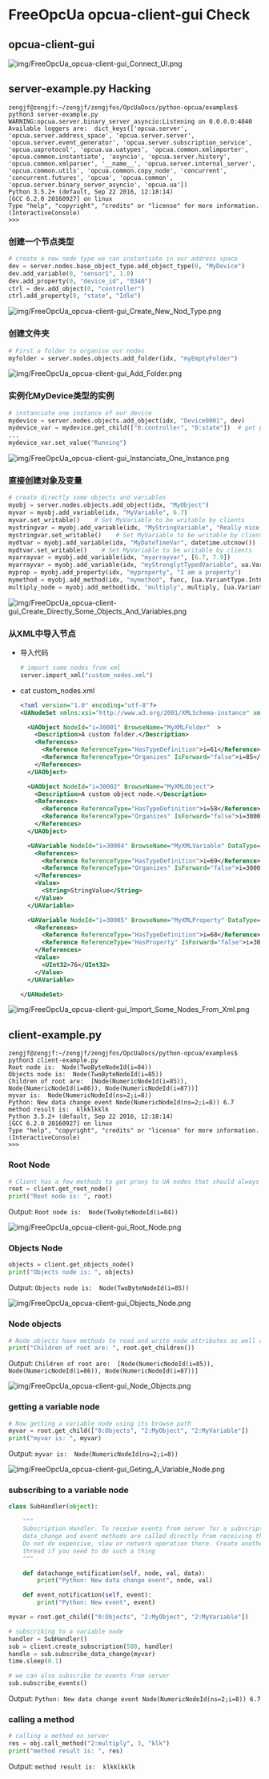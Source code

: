 # FreeOpcUa opcua-client-gui Check

## opcua-client-gui

![img/FreeOpcUa_opcua-client-gui_Connect_UI.png](img/FreeOpcUa_opcua-client-gui_Connect_UI.png)

## server-example.py Hacking

```Shell
zengjf@zengjf:~/zengjf/zengjfos/OpcUaDocs/python-opcua/examples$ python3 server-example.py 
WARNING:opcua.server.binary_server_asyncio:Listening on 0.0.0.0:4840
Available loggers are:  dict_keys(['opcua.server', 'opcua.server.address_space', 'opcua.server.server', 'opcua.server.event_generator', 'opcua.server.subscription_service', 'opcua.uaprotocol', 'opcua.ua.uatypes', 'opcua.common.xmlimporter', 'opcua.common.instantiate', 'asyncio', 'opcua.server.history', 'opcua.common.xmlparser', '__name__', 'opcua.server.internal_server', 'opcua.common.utils', 'opcua.common.copy_node', 'concurrent', 'concurrent.futures', 'opcua', 'opcua.common', 'opcua.server.binary_server_asyncio', 'opcua.ua'])
Python 3.5.2+ (default, Sep 22 2016, 12:18:14) 
[GCC 6.2.0 20160927] on linux
Type "help", "copyright", "credits" or "license" for more information.
(InteractiveConsole)
>>>      
```

### 创建一个节点类型

```Python
# create a new node type we can instantiate in our address space
dev = server.nodes.base_object_type.add_object_type(0, "MyDevice")
dev.add_variable(0, "sensor1", 1.0)
dev.add_property(0, "device_id", "0340")
ctrl = dev.add_object(0, "controller")
ctrl.add_property(0, "state", "Idle")

```

![img/FreeOpcUa_opcua-client-gui_Create_New_Nod_Type.png](img/FreeOpcUa_opcua-client-gui_Create_New_Nod_Type.png)

### 创建文件夹

```Python
# First a folder to organise our nodes
myfolder = server.nodes.objects.add_folder(idx, "myEmptyFolder")
```

![img/FreeOpcUa_opcua-client-gui_Add_Folder.png](img/FreeOpcUa_opcua-client-gui_Add_Folder.png)


### 实例化MyDevice类型的实例

```Python
# instanciate one instance of our device
mydevice = server.nodes.objects.add_object(idx, "Device0001", dev)
mydevice_var = mydevice.get_child(["0:controller", "0:state"])  # get proxy to our device state variable 
...
mydevice_var.set_value("Running")
```
 
![img/FreeOpcUa_opcua-client-gui_Instanciate_One_Instance.png](img/FreeOpcUa_opcua-client-gui_Instanciate_One_Instance.png)


### 直接创建对象及变量

```Python
# create directly some objects and variables
myobj = server.nodes.objects.add_object(idx, "MyObject")
myvar = myobj.add_variable(idx, "MyVariable", 6.7)
myvar.set_writable()    # Set MyVariable to be writable by clients
mystringvar = myobj.add_variable(idx, "MyStringVariable", "Really nice string")
mystringvar.set_writable()    # Set MyVariable to be writable by clients
mydtvar = myobj.add_variable(idx, "MyDateTimeVar", datetime.utcnow())
mydtvar.set_writable()    # Set MyVariable to be writable by clients
myarrayvar = myobj.add_variable(idx, "myarrayvar", [6.7, 7.9])
myarrayvar = myobj.add_variable(idx, "myStronglytTypedVariable", ua.Variant([], ua.VariantType.UInt32))
myprop = myobj.add_property(idx, "myproperty", "I am a property")
mymethod = myobj.add_method(idx, "mymethod", func, [ua.VariantType.Int64], [ua.VariantType.Boolean])
multiply_node = myobj.add_method(idx, "multiply", multiply, [ua.VariantType.Int64, ua.VariantType.Int64], [ua.VariantType.Int64])
```

![img/FreeOpcUa_opcua-client-gui_Create_Directly_Some_Objects_And_Variables.png](img/FreeOpcUa_opcua-client-gui_Create_Directly_Some_Objects_And_Variables.png)

### 从XML中导入节点

* 导入代码
  ```Python
  # import some nodes from xml
  server.import_xml("custom_nodes.xml")
  ```
* cat custom_nodes.xml 
  ```XML
  <?xml version="1.0" encoding="utf-8"?>
  <UANodeSet xmlns:xsi="http://www.w3.org/2001/XMLSchema-instance" xmlns:xsd="http://www.w3.org/2001/XMLSchema" Version="1.02" LastModified="2013-03-06T05:36:44.0862658Z" xmlns="http://opcfoundation.org/UA/2011/03/UANodeSet.xsd">
  
    <UAObject NodeId="i=30001" BrowseName="MyXMLFolder"  >
      <Description>A custom folder.</Description>
      <References>
        <Reference ReferenceType="HasTypeDefinition">i=61</Reference>
        <Reference ReferenceType="Organizes" IsForward="false">i=85</Reference>
      </References>
    </UAObject>
  
    <UAObject NodeId="i=30002" BrowseName="MyXMLObject">
      <Description>A custom object node.</Description>
      <References>
        <Reference ReferenceType="HasTypeDefinition">i=58</Reference>
        <Reference ReferenceType="Organizes" IsForward="false">i=30001</Reference>
      </References>
    </UAObject>
  
    <UAVariable NodeId="i=30004" BrowseName="MyXMLVariable" DataType="String">
      <References>
        <Reference ReferenceType="HasTypeDefinition">i=69</Reference>
        <Reference ReferenceType="Organizes" IsForward="false">i=30002</Reference>
      </References>
      <Value>
        <String>StringValue</String>
      </Value>
    </UAVariable>
  
    <UAVariable NodeId="i=30005" BrowseName="MyXMLProperty" DataType="UInt32">
      <References>
        <Reference ReferenceType="HasTypeDefinition">i=68</Reference>
        <Reference ReferenceType="HasProperty" IsForward="false">i=30002</Reference>
      </References>
      <Value>
        <UInt32>76</UInt32>
      </Value>
    </UAVariable>
  
  </UANodeSet>
  ```

![img/FreeOpcUa_opcua-client-gui_Import_Some_Nodes_From_Xml.png](img/FreeOpcUa_opcua-client-gui_Import_Some_Nodes_From_Xml.png)


## client-example.py

```Shell
zengjf@zengjf:~/zengjf/zengjfos/OpcUaDocs/python-opcua/examples$ python3 client-example.py 
Root node is:  Node(TwoByteNodeId(i=84))
Objects node is:  Node(TwoByteNodeId(i=85))
Children of root are:  [Node(NumericNodeId(i=85)), Node(NumericNodeId(i=86)), Node(NumericNodeId(i=87))]
myvar is:  Node(NumericNodeId(ns=2;i=8))
Python: New data change event Node(NumericNodeId(ns=2;i=8)) 6.7
method result is:  klkklkklk
Python 3.5.2+ (default, Sep 22 2016, 12:18:14) 
[GCC 6.2.0 20160927] on linux
Type "help", "copyright", "credits" or "license" for more information.
(InteractiveConsole)
>>> 
```

### Root Node 

```Python
# Client has a few methods to get proxy to UA nodes that should always be in address space such as Root or Objects
root = client.get_root_node()
print("Root node is: ", root)
```

Output: `Root node is:  Node(TwoByteNodeId(i=84))`

![img/FreeOpcUa_opcua-client-gui_Root_Node.png](img/FreeOpcUa_opcua-client-gui_Root_Node.png)

### Objects Node

```Python
objects = client.get_objects_node()
print("Objects node is: ", objects)
```

Output: `Objects node is:  Node(TwoByteNodeId(i=85))`

![img/FreeOpcUa_opcua-client-gui_Objects_Node.png](img/FreeOpcUa_opcua-client-gui_Objects_Node.png)

### Node objects

```Python
# Node objects have methods to read and write node attributes as well as browse or populate address space
print("Children of root are: ", root.get_children())

```

Output: `Children of root are:  [Node(NumericNodeId(i=85)), Node(NumericNodeId(i=86)), Node(NumericNodeId(i=87))]`

![img/FreeOpcUa_opcua-client-gui_Node_Objects.png](img/FreeOpcUa_opcua-client-gui_Node_Objects.png)

### getting a variable node

```Python
# Now getting a variable node using its browse path
myvar = root.get_child(["0:Objects", "2:MyObject", "2:MyVariable"])
print("myvar is: ", myvar)
```

Output: `myvar is:  Node(NumericNodeId(ns=2;i=8))`

![img/FreeOpcUa_opcua-client-gui_Geting_A_Variable_Node.png](img/FreeOpcUa_opcua-client-gui_Geting_A_Variable_Node.png)

### subscribing to a variable node

```Python
class SubHandler(object):

    """
    Subscription Handler. To receive events from server for a subscription
    data_change and event methods are called directly from receiving thread.
    Do not do expensive, slow or network operation there. Create another 
    thread if you need to do such a thing
    """

    def datachange_notification(self, node, val, data):
        print("Python: New data change event", node, val)

    def event_notification(self, event):
        print("Python: New event", event)

myvar = root.get_child(["0:Objects", "2:MyObject", "2:MyVariable"])

# subscribing to a variable node
handler = SubHandler()
sub = client.create_subscription(500, handler)
handle = sub.subscribe_data_change(myvar)
time.sleep(0.1)

# we can also subscribe to events from server
sub.subscribe_events()
```

Output: `Python: New data change event Node(NumericNodeId(ns=2;i=8)) 6.7`

### calling a method

```Python
# calling a method on server
res = obj.call_method("2:multiply", 3, "klk")
print("method result is: ", res)
```

Output: `method result is:  klkklkklk`
